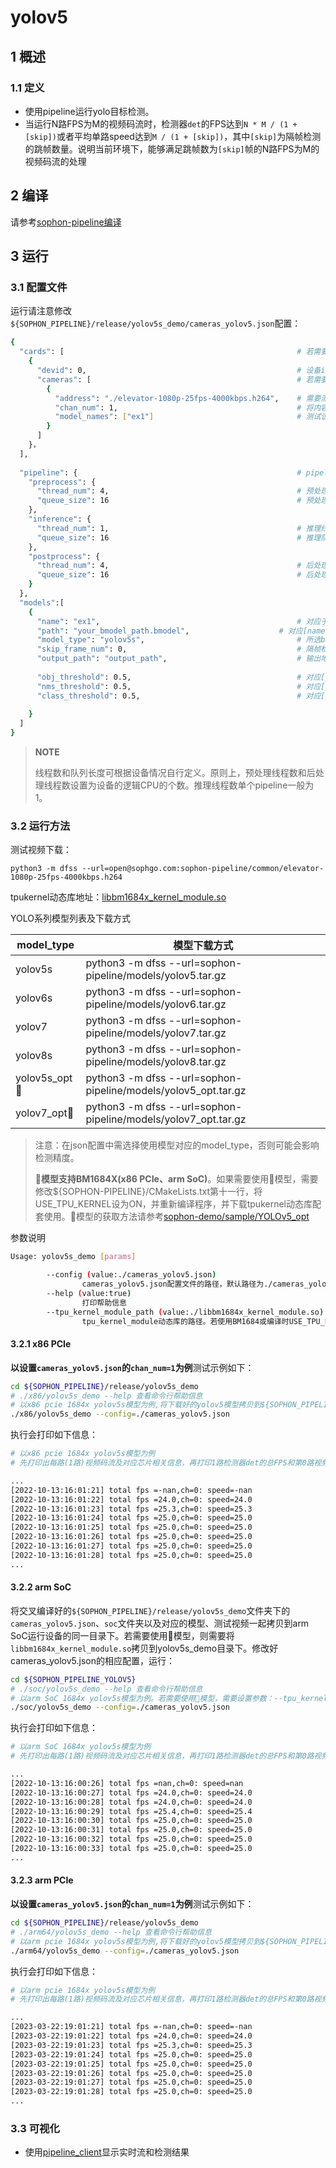 # yolov5

## 1 概述

### 1.1 定义

- 使用pipeline运行yolo目标检测。
- 当运行N路FPS为M的视频码流时，检测器`det`的FPS达到`N * M / (1 + [skip])`或者平均单路speed达到`M / (1 + [skip])`，其中`[skip]`为隔帧检测的跳帧数量。说明当前环境下，能够满足跳帧数为`[skip]`帧的N路FPS为M的视频码流的处理

## 2 编译

请参考[sophon-pipeline编译](../../README.md#23-编译指令)

## 3 运行

### 3.1 配置文件

运行请注意修改`${SOPHON_PIPELINE}/release/yolov5s_demo/cameras_yolov5.json`配置：

```bash
{
  "cards": [													# 若需要配置多个device，可以在cards下添加多组devid和cameras信息
    {
      "devid": 0,												# 设备id
      "cameras": [												# 若需要配置多个视频码流，可以在cameras下添加多组address和chan_num信息。若配置了多个address或多个cards，总的视频码流路数为所有的[chan_num]数量之和
        {
          "address": "./elevator-1080p-25fps-4000kbps.h264",	# 需要测试视频码流的地址，如果是本地文件，只支持h264/h265格式
          "chan_num": 1,										# 将内容为上述[address]的视频码流配置[chan_num]数量的路数。默认设置为1，会接入1路的内容为上述[address]的视频码流。
          "model_names": ["ex1"]								# 测试该[address]视频码流的模型名称，需要和此配置文件下面的[models]参数内的模型自定义名称[name]一致，表示使用该模型，多个模型的名字用逗号分开。
        }
      ]
    }，
  ],
  
  "pipeline": {													# pipeline中的线程数和队列长度
    "preprocess": {
      "thread_num": 4,											# 预处理线程数
      "queue_size": 16											# 预处理队列最大长度
    },
    "inference": {
      "thread_num": 1,											# 推理线程数
      "queue_size": 16											# 推理队列最大长度
    },
    "postprocess": {
      "thread_num": 4,											# 后处理线程数
      "queue_size": 16											# 后处理队列最大长度
    }
  },
  "models":[
    {
      "name": "ex1",											# 对应于[path]的模型自定义名称
      "path": "your_bmodel_path.bmodel",	        		# 对应[name]的bmodel模型的路径
      "model_type": "yolov5s",									# 所选bmodel的模型类型，需要根据使用的bmodel选择对应的模型类型，否则可能会影响检测精度。支持：yolo系(yolov5、yolov6、yolov7、yolov8系列)模型，本例程提供模型类型为：yolov5s、yolov6s、yolov7、yolov8s。默认为yolov5s。
      "skip_frame_num": 0,										# 隔帧检测的跳帧数量。当设置为0时表示程序不跳帧检测，当设置为1时表示程序每间隔1帧做一次模型的pipeline。
      "output_path": "output_path",                      		# 输出地址，只支持rtsp，tcp 格式为protocol://ip:port/, 例如rtsp://192.168.0.1:8554/test ， tcp://172.28.1.1:5353。对于rtsp推流，地址为rtsp server配置的地址。对于tcp，需要开放自己配置的端口。
      
      "obj_threshold": 0.5,										# 对应[path]的bmodel模型后处理的物体置信度阈值
      "nms_threshold": 0.5,										# 对应[path]的bmodel模型后处理的非极大值抑制阈值
      "class_threshold": 0.5,									# 对应[path]的bmodel模型后处理的类别置信度阈值
      
    }
  ]
}
```

> **NOTE**  
> 
> 线程数和队列长度可根据设备情况自行定义。原则上，预处理线程数和后处理线程数设置为设备的逻辑CPU的个数。推理线程数单个pipeline一般为1。

### 3.2 运行方法

测试视频下载：
```
python3 -m dfss --url=open@sophgo.com:sophon-pipeline/common/elevator-1080p-25fps-4000kbps.h264
```
 
tpukernel动态库地址：[libbm1684x_kernel_module.so](https://github.com/sophgo/sophon-demo/blob/release/sample/YOLOv5_opt/tpu_kernel_module/libbm1684x_kernel_module.so)

YOLO系列模型列表及下载方式

| model_type     | 模型下载方式 |
| ----------     | --------    |
| yolov5s        | python3 -m dfss --url=sophon-pipeline/models/yolov5.tar.gz           |
| yolov6s        | python3 -m dfss --url=sophon-pipeline/models/yolov6.tar.gz           |
| yolov7         | python3 -m dfss --url=sophon-pipeline/models/yolov7.tar.gz           |
| yolov8s        | python3 -m dfss --url=sophon-pipeline/models/yolov8.tar.gz           |
| yolov5s_opt🚀  | python3 -m dfss --url=sophon-pipeline/models/yolov5_opt.tar.gz        |
| yolov7_opt🚀  |  python3 -m dfss --url=sophon-pipeline/models/yolov7_opt.tar.gz        |

> 注意：在json配置中需选择使用模型对应的model_type，否则可能会影响检测精度。
>
> **🚀模型支持BM1684X(x86 PCIe、arm SoC)**。如果需要使用🚀模型，需要修改${SOPHON-PIPELINE}/CMakeLists.txt第十一行，将USE_TPU_KERNEL设为ON，并重新编译程序，并下载tpukernel动态库配套使用。🚀模型的获取方法请参考[sophon-demo/sample/YOLOv5_opt](https://github.com/sophgo/sophon-demo/tree/release/sample/YOLOv5_opt)

参数说明

```bash
Usage: yolov5s_demo [params]

        --config (value:./cameras_yolov5.json)
                cameras_yolov5.json配置文件的路径，默认路径为./cameras_yolov5.json。
        --help (value:true)
                打印帮助信息
        --tpu_kernel_module_path (value:./libbm1684x_kernel_module.so)
                tpu_kernel_module动态库的路径。若使用BM1684或编译时USE_TPU_KERNEL未设置为ON时，无须设置此参数
```

#### 3.2.1 x86 PCIe

**以设置`cameras_yolov5.json`的`chan_num=1`为例**测试示例如下：

```bash
cd ${SOPHON_PIPELINE}/release/yolov5s_demo
# ./x86/yolov5s_demo --help 查看命令行帮助信息
# 以x86 pcie 1684x yolov5s模型为例,将下载好的yolov5模型拷贝到${SOPHON_PIPELINE}/release/yolov5s_demo目录下运行。若需要使用🚀模型，则需要将libbm1684x_kernel_module.so一并拷贝到yolov5s_demo目录下，并设置参数：--tpu_kernel_module_path=./libbm1684x_kernel_module.so
./x86/yolov5s_demo --config=./cameras_yolov5.json
```

执行会打印如下信息：

```bash
# 以x86 pcie 1684x yolov5s模型为例
# 先打印出每路(1路)视频码流及对应芯片相关信息，再打印1路检测器det的总FPS和第0路视频码流处理对应的speed信息。其中，FPS和speed信息与当前运行设备的硬件配置相关，不同设备运行结果不同属正常现象，且同一设备运行程序过程中FPS和speed信息有一定波动属于正常现象。FPS和speed信息如下所示：

...
[2022-10-13:16:01:21] total fps =-nan,ch=0: speed=-nan
[2022-10-13:16:01:22] total fps =24.0,ch=0: speed=24.0
[2022-10-13:16:01:23] total fps =25.3,ch=0: speed=25.3
[2022-10-13:16:01:24] total fps =25.0,ch=0: speed=25.0
[2022-10-13:16:01:25] total fps =25.0,ch=0: speed=25.0
[2022-10-13:16:01:26] total fps =25.0,ch=0: speed=25.0
[2022-10-13:16:01:27] total fps =25.0,ch=0: speed=25.0
[2022-10-13:16:01:28] total fps =25.0,ch=0: speed=25.0
...
```

#### 3.2.2 arm SoC

将交叉编译好的`${SOPHON_PIPELINE}/release/yolov5s_demo`文件夹下的`cameras_yolov5.json`、`soc`文件夹以及对应的模型、测试视频一起拷贝到arm SoC运行设备的同一目录下。若需要使用🚀模型，则需要将`libbm1684x_kernel_module.so`拷贝到yolov5s_demo目录下。修改好cameras_yolov5.json的相应配置，运行：

```bash
cd ${SOPHON_PIPELINE_YOLOV5}
# ./soc/yolov5s_demo --help 查看命令行帮助信息
# 以arm SoC 1684x yolov5s模型为例。若需要使用🚀模型，需要设置参数：--tpu_kernel_module_path=./libbm1684x_kernel_module.so
./soc/yolov5s_demo --config=./cameras_yolov5.json
```

执行会打印如下信息：

```bash
# 以arm SoC 1684x yolov5s模型为例
# 先打印出每路(1路)视频码流及对应芯片相关信息，再打印1路检测器det的总FPS和第0路视频码流处理对应的speed信息。其中，FPS和speed信息与当前运行设备的硬件配置相关，不同设备运行结果不同属正常现象，且同一设备运行程序过程中FPS和speed信息有一定波动属于正常现象。FPS和speed信息如下所示：

...
[2022-10-13:16:00:26] total fps =nan,ch=0: speed=nan
[2022-10-13:16:00:27] total fps =24.0,ch=0: speed=24.0
[2022-10-13:16:00:28] total fps =24.0,ch=0: speed=24.0
[2022-10-13:16:00:29] total fps =25.4,ch=0: speed=25.4
[2022-10-13:16:00:30] total fps =25.0,ch=0: speed=25.0
[2022-10-13:16:00:31] total fps =25.0,ch=0: speed=25.0
[2022-10-13:16:00:32] total fps =25.0,ch=0: speed=25.0
[2022-10-13:16:00:33] total fps =25.0,ch=0: speed=25.0
...
```

#### 3.2.3 arm PCIe

**以设置`cameras_yolov5.json`的`chan_num=1`为例**测试示例如下：

```bash
cd ${SOPHON_PIPELINE}/release/yolov5s_demo
# ./arm64/yolov5s_demo --help 查看命令行帮助信息
# 以arm pcie 1684x yolov5s模型为例,将下载好的yolov5模型拷贝到${SOPHON_PIPELINE}/release/yolov5s_demo目录下运行
./arm64/yolov5s_demo --config=./cameras_yolov5.json
```

执行会打印如下信息：

```bash
# 以arm pcie 1684x yolov5s模型为例
# 先打印出每路(1路)视频码流及对应芯片相关信息，再打印1路检测器det的总FPS和第0路视频码流处理对应的speed信息。其中，FPS和speed信息与当前运行设备的硬件配置相关，不同设备运行结果不同属正常现象，且同一设备运行程序过程中FPS和speed信息有一定波动属于正常现象。FPS和speed信息如下所示：

...
[2023-03-22:19:01:21] total fps =-nan,ch=0: speed=-nan
[2023-03-22:19:01:22] total fps =24.0,ch=0: speed=24.0
[2023-03-22:19:01:23] total fps =25.3,ch=0: speed=25.3
[2023-03-22:19:01:24] total fps =25.0,ch=0: speed=25.0
[2023-03-22:19:01:25] total fps =25.0,ch=0: speed=25.0
[2023-03-22:19:01:26] total fps =25.0,ch=0: speed=25.0
[2023-03-22:19:01:27] total fps =25.0,ch=0: speed=25.0
[2023-03-22:19:01:28] total fps =25.0,ch=0: speed=25.0
...
```

### 3.3 可视化

- 使用[pipeline_client](./pipeline_client_visualization.md)显示实时流和检测结果
